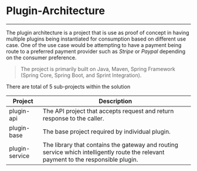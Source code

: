 # Plugin-Architecture
---

The plugin architecture is a project that is use as proof of concept in having multiple plugins being instantiated for consumption based on different use case. One of the use case would be attempting to have a payment being route to a preferred payment provider such as _Stripe_ or _Paypal_ depending on the consumer preference.

> The project is primarily built on Java, Maven, Spring Framework (Spring Core, Spring Boot, and Sprint Integration).

There are total of 5 sub-projects within the solution

| Project | Description |
|---------|-------------|
| plugin-api | The API project that accepts request and return response to the caller. |
| plugin-base | The base project required by individual plugin. |
| plugin-service | The library that contains the gateway and routing service which intelligently route the relevant payment to the responsible plugin. |

